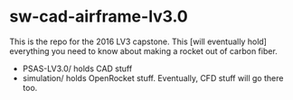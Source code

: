 # sw-cad-airframe-lv3.0
This is the repo for the 2016 LV3 capstone. This [will eventually hold] everything you need to know about making a rocket out of carbon fiber.

* PSAS-LV3.0/ holds CAD stuff 
* simulation/ holds OpenRocket stuff. Eventually, CFD stuff will go there too. 
